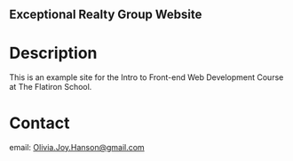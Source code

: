 Exceptional Realty Group Website
---

# Description

This is an example site for the Intro to Front-end Web Development Course at The Flatiron School.

# Contact

email: Olivia.Joy.Hanson@gmail.com
